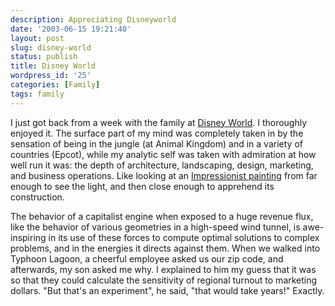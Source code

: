 ```yaml
---
description: Appreciating Disneyworld
date: '2003-06-15 19:21:40'
layout: post
slug: disney-world
status: publish
title: Disney World
wordpress_id: '25'
categories: [Family]
tags: family
---
```


I just got back from a week with the family at [Disney World](http://www.disneyworld.com/).  I thoroughly enjoyed it.  The surface part of my mind was completely taken in by the sensation of being in the jungle (at Animal Kingdom) and in a variety of countries (Epcot), while my analytic self was taken with admiration at how well run it was: the depth of architecture, landscaping, design, marketing, and business operations.  Like looking at an [Impressionist painting](http://www.ibiblio.org/wm/paint/glo/impressionism/) from far enough to see the light, and then close enough to apprehend its construction.

The behavior of a capitalist engine when exposed to a huge revenue flux, like the behavior of various geometries in a high-speed wind tunnel, is awe-inspiring in its use of these forces to compute optimal solutions to complex problems, and in the energies it directs against them.  When we walked into Typhoon Lagoon, a cheerful employee asked us our zip code, and afterwards, my son asked me why.  I explained to him my guess that it was so that they could calculate the sensitivity of regional turnout to marketing dollars.  "But that's an experiment", he said, "that would take years!"  Exactly.
